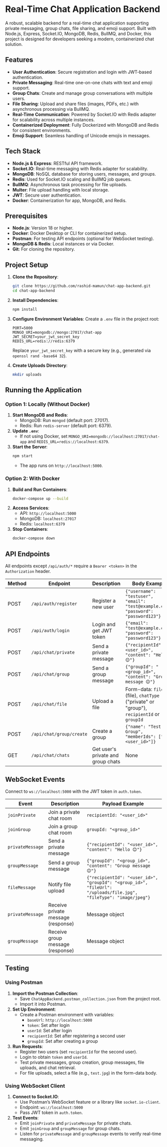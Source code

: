 # Real-Time Chat Application Backend

A robust, scalable backend for a real-time chat application supporting private messaging, group chats, file sharing, and emoji support. Built with Node.js, Express, Socket.IO, MongoDB, Redis, BullMQ, and Docker, this project is designed for developers seeking a modern, containerized chat solution.


## Features
- **User Authentication**: Secure registration and login with JWT-based authentication.
- **Private Messaging**: Real-time one-on-one chats with text and emoji support.
- **Group Chats**: Create and manage group conversations with multiple users.
- **File Sharing**: Upload and share files (images, PDFs, etc.) with asynchronous processing via BullMQ.
- **Real-Time Communication**: Powered by Socket.IO with Redis adapter for scalability across multiple instances.
- **Containerized Deployment**: Fully Dockerized with MongoDB and Redis for consistent environments.
- **Emoji Support**: Seamless handling of Unicode emojis in messages.

## Tech Stack
- **Node.js & Express**: RESTful API framework.
- **Socket.IO**: Real-time messaging with Redis adapter for scalability.
- **MongoDB**: NoSQL database for storing users, messages, and groups.
- **Redis**: Used for Socket.IO scaling and BullMQ job queues.
- **BullMQ**: Asynchronous task processing for file uploads.
- **Multer**: File upload handling with local storage.
- **JWT**: Secure user authentication.
- **Docker**: Containerization for app, MongoDB, and Redis.

## Prerequisites
- **Node.js**: Version 18 or higher.
- **Docker**: Docker Desktop or CLI for containerized setup.
- **Postman**: For testing API endpoints (optional for WebSocket testing).
- **MongoDB & Redis**: Local instances or via Docker.
- **Git**: For cloning the repository.

## Project Setup
1. **Clone the Repository**:
   ```bash
   git clone https://github.com/rashid-mamun/chat-app-backend.git
   cd chat-app-backend
   ```

2. **Install Dependencies**:
   ```bash
   npm install
   ```

3. **Configure Environment Variables**:
   Create a `.env` file in the project root:
   ```env
   PORT=5000
   MONGO_URI=mongodb://mongo:27017/chat-app
   JWT_SECRET=your_jwt_secret_key
   REDIS_URL=redis://redis:6379
   ```
   Replace `your_jwt_secret_key` with a secure key (e.g., generated via `openssl rand -base64 32`).

4. **Create Uploads Directory**:
   ```bash
   mkdir uploads
   ```

## Running the Application
### Option 1: Locally (Without Docker)
1. **Start MongoDB and Redis**:
   - MongoDB: Run `mongod` (default port: 27017).
   - Redis: Run `redis-server` (default port: 6379).
2. **Update `.env`**:
   - If not using Docker, set `MONGO_URI=mongodb://localhost:27017/chat-app` and `REDIS_URL=redis://localhost:6379`.
3. **Start the Server**:
   ```bash
   npm start
   ```
   - The app runs on `http://localhost:5000`.

### Option 2: With Docker
1. **Build and Run Containers**:
   ```bash
   docker-compose up --build
   ```
2. **Access Services**:
   - API: `http://localhost:5000`
   - MongoDB: `localhost:27017`
   - Redis: `localhost:6379`
3. **Stop Containers**:
   ```bash
   docker-compose down
   ```

## API Endpoints
All endpoints except `/api/auth/*` require a `Bearer <token>` in the `Authorization` header.

| Method | Endpoint                     | Description                          | Body Example                                                                 |
|--------|------------------------------|--------------------------------------|------------------------------------------------------------------------------|
| POST   | `/api/auth/register`         | Register a new user                  | `{"username": "testuser", "email": "test@example.com", "password": "password123"}` |
| POST   | `/api/auth/login`            | Login and get JWT token              | `{"email": "test@example.com", "password": "password123"}`                    |
| POST   | `/api/chat/private`          | Send a private message               | `{"recipientId": "<user_id>", "content": "Hello 😊"}`                         |
| POST   | `/api/chat/group`            | Send a group message                 | `{"groupId": "<group_id>", "content": "Group message 😊"}`                    |
| POST   | `/api/chat/file`             | Upload a file                        | Form-data: `file` (file), `chatType` ("private" or "group"), `recipientId` or `groupId` |
| POST   | `/api/chat/group/create`     | Create a group                       | `{"name": "Test Group", "memberIds": ["<user_id>"]}`                         |
| GET    | `/api/chat/chats`            | Get user's private and group chats   | None                                                                         |

## WebSocket Events
Connect to `ws://localhost:5000` with the JWT token in `auth.token`.

| Event            | Description                          | Payload Example                                              |
|-------------------|--------------------------------------|-------------------------------------------------------------|
| `joinPrivate`     | Join a private chat room            | `recipientId: "<user_id>"`                                  |
| `joinGroup`       | Join a group chat room              | `groupId: "<group_id>"`                                     |
| `privateMessage`  | Send a private message              | `{"recipientId": "<user_id>", "content": "Hello 😊"}`        |
| `groupMessage`    | Send a group message                | `{"groupId": "<group_id>", "content": "Group message 😊"}`   |
| `fileMessage`     | Notify file upload                  | `{"recipientId": "<user_id>", "groupId": "<group_id>", "fileUrl": "/uploads/file.jpg", "fileType": "image/jpeg"}` |
| `privateMessage`  | Receive private message (response)   | Message object                                              |
| `groupMessage`    | Receive group message (response)     | Message object                                              |

## Testing
### Using Postman
1. **Import the Postman Collection**:
   - Save `ChatAppBackend.postman_collection.json` from the project root.
   - Import it into Postman.
2. **Set Up Environment**:
   - Create a Postman environment with variables:
     - `baseUrl`: `http://localhost:5000`
     - `token`: Set after login
     - `userId`: Set after login
     - `recipientId`: Set after registering a second user
     - `groupId`: Set after creating a group
3. **Run Requests**:
   - Register two users (set `recipientId` for the second user).
   - Login to obtain `token` and `userId`.
   - Test private messages, group creation, group messages, file uploads, and chat retrieval.
   - For file uploads, select a file (e.g., `test.jpg`) in the form-data body.

### Using WebSocket Client
1. **Connect to Socket.IO**:
   - Use Postman’s WebSocket feature or a library like `socket.io-client`.
   - Endpoint: `ws://localhost:5000`
   - Pass JWT token in `auth.token`.
2. **Test Events**:
   - Emit `joinPrivate` and `privateMessage` for private chats.
   - Emit `joinGroup` and `groupMessage` for group chats.
   - Listen for `privateMessage` and `groupMessage` events to verify real-time messaging.

